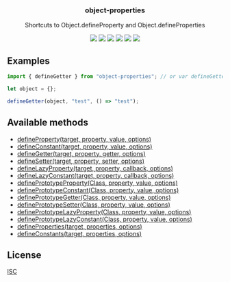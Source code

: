 <h3 align="center">
  object-properties
</h3>

<p align="center">
  Shortcuts to Object.defineProperty and Object.defineProperties
</p>

<p align="center">
  <a href="https://npmjs.org/package/object-properties"><img src="https://img.shields.io/npm/v/object-properties.svg?style=flat-square"></a>
  <a href="https://npmjs.org/package/object-properties"><img src="https://img.shields.io/npm/dw/object-properties.svg?style=flat-square"></a>
  <a href="https://npmjs.org/package/object-properties"><img src="https://img.shields.io/node/v/object-properties.svg?style=flat-square"></a>
  <a href="https://npmjs.org/package/object-properties"><img src="https://img.shields.io/npm/types/object-properties.svg?style=flat-square"></a>
  <a href="https://codecov.io/gh/christophehurpeau/object-properties"><img src="https://img.shields.io/codecov/c/github/christophehurpeau/object-properties/master.svg?style=flat-square"></a>
  <a href="https://christophehurpeau.github.io/object-properties/"><img src="https://img.shields.io/website.svg?down_color=lightgrey&down_message=offline&up_color=blue&up_message=online&url=https%3A%2F%2Fchristophehurpeau.github.io%2Fobject-properties%2F?style=flat-square"></a>
</p>

## Examples

```js
import { defineGetter } from "object-properties"; // or var defineGetter = require('object-properties').defineGetter;

let object = {};

defineGetter(object, "test", () => "test");
```

## Available methods

- [defineProperty(target, property, value, options)](http://christophehurpeau.github.io/object-properties/docs/function/index.html#static-function-defineProperty)
- [defineConstant(target, property, value, options)](http://christophehurpeau.github.io/object-properties/docs/function/index.html#static-function-defineConstant)
- [defineGetter(target, property, getter, options)](http://christophehurpeau.github.io/object-properties/docs/function/index.html#static-function-defineGetter)
- [defineSetter(target, property, setter, options)](http://christophehurpeau.github.io/object-properties/docs/function/index.html#static-function-defineSetter)
- [defineLazyProperty(target, property, callback, options)](http://christophehurpeau.github.io/object-properties/docs/function/index.html#static-function-defineLazyProperty)
- [defineLazyConstant(target, property, callback, options)](http://christophehurpeau.github.io/object-properties/docs/function/index.html#static-function-defineLazyConstant)
- [definePrototypeProperty(Class, property, value, options)](http://christophehurpeau.github.io/object-properties/docs/function/index.html#static-function-definePrototypeProperty)
- [definePrototypeConstant(Class, property, value, options)](http://christophehurpeau.github.io/object-properties/docs/function/index.html#static-function-definePrototypeConstant)
- [definePrototypeGetter(Class, property, value, options)](http://christophehurpeau.github.io/object-properties/docs/function/index.html#static-function-definePrototypeGetter)
- [definePrototypeSetter(Class, property, value, options)](http://christophehurpeau.github.io/object-properties/docs/function/index.html#static-function-definePrototypeSetter)
- [definePrototypeLazyProperty(Class, property, value, options)](http://christophehurpeau.github.io/object-properties/docs/function/index.html#static-function-definePrototypeLazyProperty)
- [definePrototypeLazyConstant(Class, property, value, options)](http://christophehurpeau.github.io/object-properties/docs/function/index.html#static-function-definePrototypeLazyConstant)
- [defineProperties(target, properties, options)](http://christophehurpeau.github.io/object-properties/docs/function/index.html#static-function-defineProperties)
- [defineConstants(target, properties, options)](http://christophehurpeau.github.io/object-properties/docs/function/index.html#static-function-defineConstants)

## License

[ISC](https://github.com/christophehurpeau/object-properties/blob/master/LICENSE)
